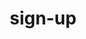 ---
title: "sign-up"
heading : "The Storage Layer for Decentralized Apps"
subHeading : "Private by design. Secure by default. ™"
introText : "Signing up for our V3 developers is taking place on Tardigrade.io now!"
---